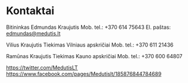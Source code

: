# Kontaktai

Bitininkas Edmundas Kraujutis
Mob. tel.: +370 614 75643
El. paštas: edmundas@medutis.lt


Vilius Kraujutis
Tiekimas Vilniaus apskričiai
Mob. tel.: +370 611 21436

Ramūnas Kraujutis
Tiekimas Kauno apskričiai
Mob. tel.: +370 600 64807


https://twitter.com/MedutisLT
https://www.facebook.com/pages/Medutislt/185876844784689

